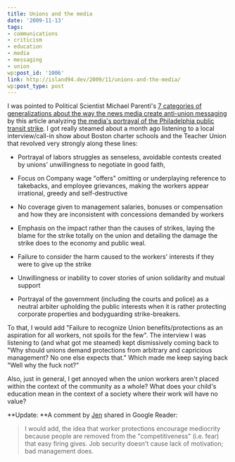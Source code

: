 ```yaml
---
title: Unions and the media
date: '2009-11-13'
tags:
- communications
- criticism
- education
- media
- messaging
- union
wp:post_id: '1006'
link: http://island94.dev/2009/11/unions-and-the-media/
wp:post_type: post
---
```


I was pointed to Political Scientist Michael Parenti's [7 categories of generalizations about the way the news media create anti-union messaging](http://books.google.com/books?id=6SaQ5IoscCcC&pg=PA10&lpg=PA10&dq=jaundiced+eyes+seven+generalizations+of+labor&source=bl&ots=ILlq_7h8ZT&sig=atHZTLuApdUAiEE4Gm1nxw3lrGw&hl=en&ei=uFb3Sri9FMml8Abd6ZjzCQ&sa=X&oi=book_result&ct=result&resnum=2&ved=0CA8Q6AEwAQ#v=onepage&q=&f=false) by this article analyzing [the media's portrayal of the Philadelphia public transit strike](http://phillylabor.org/wolf-scribes-clothing-septa-strike-and-subterfuge-philadelphias-media-monopoly). I got really steamed about a month ago listening to a local interview/call-in show about Boston charter schools and the Teacher Union that revolved very strongly along these lines:

>  

>  

- Portrayal of labors struggles as senseless, avoidable contests created by unions' unwillingness to negotiate in good faith,

>  

- Focus on Company wage "offers" omitting or underplaying reference to takebacks, and employee grievances, making the workers appear irrational, greedy and self-destructive

>  

- No coverage given to management salaries, bonuses or compensation and how they are inconsistent with concessions demanded by workers

>  

- Emphasis on the impact rather than the causes of strikes, laying the blame for the strike totally on the union and detailing the damage the strike does to the economy and public weal.

>  

- Failure to consider the harm caused to the workers' interests if they were to give up the strike

>  

- Unwillingness or inability to cover stories of union solidarity and mutual support

>  

- Portrayal of the government (including the courts and police) as a neutral arbiter upholding the public interests when it is rather protecting corporate properties and bodyguarding strike-breakers.

>

To that, I would add "Failure to recognize Union benefits/protections as an aspiration for all workers, not spoils for the few". The interview I was listening to (and what got me steamed) kept dismissively coming back to "Why should unions demand protections from arbitrary and capricious management? No one else expects that." Which made me keep saying back "Well why the fuck not?"

Also, just in general, I get annoyed when the union workers aren't placed within the context of the community as a whole? What does your child's education mean in the context of a society where their work will have no value?

**Update: **A comment by [Jen](http://jennyjeez.blogspot.com/) shared in Google Reader:

> I would add, the idea that worker protections encourage mediocrity because people are removed from the "competitiveness" (i.e. fear) that easy firing gives. Job security doesn't cause lack of motivation; bad management does.